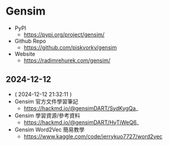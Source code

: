 # Gensim 

- PyPI
  - https://pypi.org/project/gensim/
- Github Repo
  - https://github.com/piskvorky/gensim
- Website
  - https://radimrehurek.com/gensim/

## 2024-12-12

- ( 2024-12-12 21:32:11 )
- Gensim 官方文件學習筆記
  - https://hackmd.io/@gensimDART/SydKygQa_
- Gensim 學習資源/參考資料
  - https://hackmd.io/@gensimDART/HyTiWeQ6_
- Gensim Word2Vec 簡易教學
  - https://www.kaggle.com/code/jerrykuo7727/word2vec